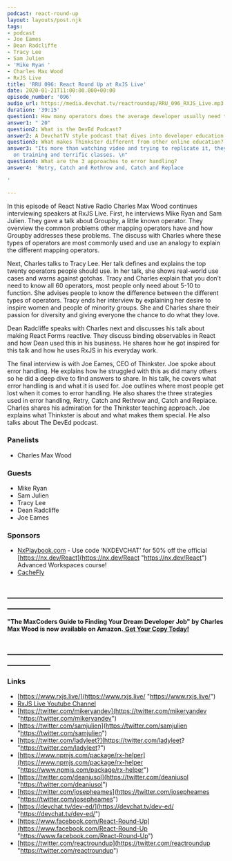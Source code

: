 ```yaml
---
podcast: react-round-up
layout: layouts/post.njk
tags:
- podcast
- Joe Eames
- Dean Radcliffe
- Tracy Lee
- Sam Julien
- 'Mike Ryan '
- Charles Max Wood
- RxJS Live
title: 'RRU 096: React Round Up at RxJS Live'
date: 2020-01-21T11:00:00.000+00:00
episode_number: '096'
audio_url: https://media.devchat.tv/reactroundup/RRU_096_RXJS_Live.mp3
duration: '39:15'
question1: How many operators does the average developer usually need to know?
answer1: " 20"
question2: What is the DevEd Podcast?
answer2: A DevchatTV style podcast that dives into developer education.
question3: What makes Thinkster different from other online education?
answer3: "Its more than watching video and trying to replicate it, they have hands
  on training and terrific classes. \n"
question4: What are the 3 approaches to error handling?
answer4: 'Retry, Catch and Rethrow and, Catch and Replace

'

---
```

In this episode of React Native Radio Charles Max Wood continues interviewing speakers at RxJS Live. First, he interviews Mike Ryan and Sam Julien. They gave a talk about Groupby, a little known operator. They overview the common problems other mapping operators have and how Groupby addresses these problems. The discuss with Charles where these types of operators are most commonly used and use an analogy to explain the different mapping operators.

Next, Charles talks to Tracy Lee. Her talk defines and explains the top twenty operators people should use. In her talk, she shows real-world use cases and warns against gotchas. Tracy and Charles explain that you don’t need to know all 60 operators, most people only need about 5-10 to function. She advises people to know the difference between the different types of operators. Tracy ends her interview by explaining her desire to inspire women and people of minority groups. She and Charles share their passion for diversity and giving everyone the chance to do what they love.

Dean Radcliffe speaks with Charles next and discusses his talk about making React Forms reactive. They discuss binding observables in React and how Dean used this in his business. He shares how he got inspired for this talk and how he uses RxJS in his everyday work.

The final interview is with Joe Eames, CEO of Thinkster. Joe spoke about error handling. He explains how he struggled with this as did many others so he did a deep dive to find answers to share. In his talk, he covers what error handling is and what it is used for. Joe outlines where most people get lost when it comes to error handling. He also shares the three strategies used in error handling, Retry, Catch and Rethrow and, Catch and Replace. Charles shares his admiration for the Thinkster teaching approach. Joe explains what Thinkster is about and what makes them special. He also talks about The DevEd podcast.

### **Panelists**

* Charles Max Wood

### **Guests**

* Mike Ryan
* Sam Julien
* Tracy Lee
* Dean Radcliffe
* Joe Eames

### **Sponsors**

* [NxPlaybook.com](http://nxplaybook.com/) - Use code ‘NXDEVCHAT’ for 50% off the official[ ](https://nx.dev/React)[https://nx.dev/React](https://nx.dev/React "https://nx.dev/React") Advanced Workspaces course!
* [CacheFly](https://www.cachefly.com/)

## **____________________________________________________________**

**"The MaxCoders Guide to Finding Your Dream Developer Job" by Charles Max Wood is now available on Amazon.**[ **Get Your Copy Today!**](https://www.amazon.com/gp/product/B081MBL5C9/ref=as_li_ss_tl?ie=UTF8&linkCode=sl1&tag=devchattv-20&linkId=9d61363241636e2546ef46abba198746&language=en_US)

## **____________________________________________________________**

### **Links**

* [https://www.rxjs.live/](https://www.rxjs.live/ "https://www.rxjs.live/")
* [RxJS Live Youtube Channel](https://www.youtube.com/channel/UCmvhqGbbqkhJ63V3g-l-5Gg)
* [https://twitter.com/mikeryandev](https://twitter.com/mikeryandev "https://twitter.com/mikeryandev")
* [https://twitter.com/samjulien](https://twitter.com/samjulien "https://twitter.com/samjulien")
* [https://twitter.com/ladyleet?](https://twitter.com/ladyleet? "https://twitter.com/ladyleet?")
* [https://www.npmjs.com/package/rx-helper](https://www.npmjs.com/package/rx-helper "https://www.npmjs.com/package/rx-helper")
* [https://twitter.com/deaniusol](https://twitter.com/deaniusol "https://twitter.com/deaniusol")
* [https://twitter.com/josepheames](https://twitter.com/josepheames "https://twitter.com/josepheames")
* [https://devchat.tv/dev-ed/](https://devchat.tv/dev-ed/ "https://devchat.tv/dev-ed/")
* [https://www.facebook.com/React-Round-Up](https://www.facebook.com/React-Round-Up "https://www.facebook.com/React-Round-Up")
* [https://twitter.com/reactroundup](https://twitter.com/reactroundup "https://twitter.com/reactroundup")